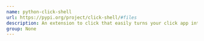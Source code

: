 ```yaml
---
name: python-click-shell
url: https://pypi.org/project/click-shell/#files
description: An extension to click that easily turns your click app into a shell utility.
group: None
---
```

